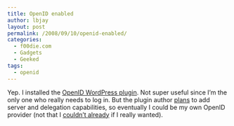 ```yaml
---
title: OpenID enabled
author: lbjay
layout: post
permalink: /2008/09/10/openid-enabled/
categories:
  - f00die.com
  - Gadgets
  - Geeked
tags:
  - openid
---
```

<abbr class="unapi-id" title=""><!-- &nbsp; --></abbr> 

Yep. I installed the [OpenID WordPress plugin][1]. Not super useful since I&#8217;m the only one who really needs to log in. But the plugin author [plans][2] to add server and delegation capabilities, so eventually I could be my own OpenID provider (not that I [couldn&#8217;t already][3] if I really wanted).

 [1]: http://wordpress.org/extend/plugins/openid/
 [2]: http://willnorris.com/2008/07/wp-openid-220-released
 [3]: http://wiki.openid.net/Run_your_own_identity_server